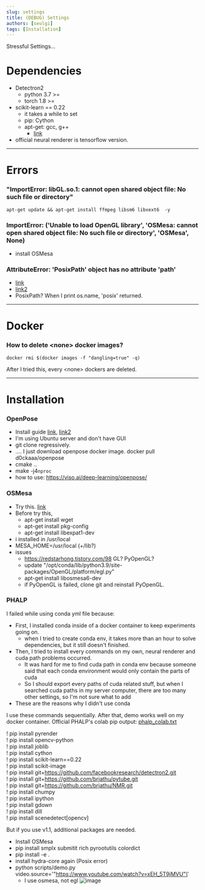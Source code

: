 ```yaml
---
slug: settings
title: (DEBUG) Settings
authors: [seulgi]
tags: [Installation]
---
```


Stressful Settings...


<!--truncate-->



# Dependencies
- Detectron2
  - python 3.7 >=
  - torch 1.8 >=
- scikit-learn == 0.22
  - it takes a while to set
  - pip: Cython
  - apt-get: gcc, g++
    - [link](https://woowaa.net/entry/gcc-%EC%84%A4%EC%B9%98%ED%95%98%EA%B8%B0)
- official neural renderer is tensorflow version.


***

# Errors
### "ImportError: libGL.so.1: cannot open shared object file: No such file or directory"
`apt-get update && apt-get install ffmpeg libsm6 libxext6  -y`

### ImportError: ('Unable to load OpenGL library', 'OSMesa: cannot open shared object file: No such file or directory', 'OSMesa', None)
- install OSMesa

### AttributeError: 'PosixPath' object has no attribute 'path'
- [link](https://stackoverflow.com/questions/59693174/attributeerror-posixpath-object-has-no-attribute-path)
- [link2](https://ryanking13.github.io/2018/05/22/pathlib.html)
- PosixPath? When I print os.name, 'posix' returned.


***

# Docker

### How to delete &lt;none&gt; docker images?

`docker rmi $(docker images -f "dangling=true" -q)`

After I tried this, every &lt;none&gt; dockers are deleted.


***

# Installation

### OpenPose
- Install guide [link](https://github.com/CMU-Perceptual-Computing-Lab/openpose/blob/master/doc/installation/0_index.md#compiling-and-running-openpose-from-source), [link2](https://jjeamin.github.io/posts/openpose/)
- I'm using Ubuntu server and don't have GUI
- git clone regressively.
- .... I just download openpose docker image. docker pull d0ckaaa/openpose
- cmake ..
- make -j4`nproc`
- how to use: https://viso.ai/deep-learning/openpose/
  
### OSMesa
- Try this. [link](https://pyrender.readthedocs.io/en/latest/install/index.html#installmesa)
- Before try this,
  - apt-get install wget
  - apt-get install pkg-config
  - apt-get install libexpat1-dev
- i installed in /usr/local
- MESA_HOME=/usr/local (+/lib?)
- issues
  - https://redstarhong.tistory.com/98 GL? PyOpenGL?
  - update "/opt/conda/lib/python3.9/site-packages/OpenGL/platform/egl.py"
  - apt-get install libosmesa6-dev
  - if PyOpenGL is failed, clone git and reinstall PyOpenGL.
  
### PHALP  
I failed while using conda yml file because:
- First, I installed conda inside of a docker container to keep experiments going on.
  - when I tried to create conda env, it takes more than an hour to solve dependencies, but it still doesn't finished.
- Then, I tried to install every commands on my own, neural renderer and cuda path problems occurred.
  - It was hard for me to find cuda path in conda env because someone said that each conda environment would only contain the parts of cuda
  - So I should export every paths of cuda related stuff, but when I searched cuda paths in my server computer, there are too many other settings, so I'm not sure what to add
- These are the reasons why I didn't use conda

I use these commands sequentially. After that, demo works well on my docker container.
Official PHALP's colab pip output: [phalp_colab.txt](https://github.com/sghong977/sghong977.github.io/files/11175914/phalp_colab.txt)  
  
! pip install pyrender  
! pip install opencv-python  
! pip install joblib  
! pip install cython  
! pip install scikit-learn==0.22  
! pip install scikit-image  
! pip install git+https://github.com/facebookresearch/detectron2.git  
! pip install git+https://github.com/brjathu/pytube.git  
! pip install git+https://github.com/brjathu/NMR.git  
! pip install chumpy  
! pip install ipython  
! pip install gdown  
! pip install dill  
! pip install scenedetect[opencv]  
  
But if you use v1.1, additional packages are needed.
- Install OSMesa
- pip install smplx submitit rich pyrootutils colordict
- pip install -e .
- install hydra-core again (Posix error)
- python scripts/demo.py video.source=\'"https://www.youtube.com/watch?v=xEH_5T9jMVU"\'
  - I use osmesa, not egl
![image](https://user-images.githubusercontent.com/46152199/230560634-e9edb760-e566-4d5c-88c1-ea38c4cf3855.png)
